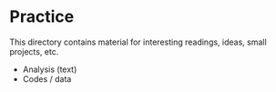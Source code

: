 # Practice
This directory contains material for interesting readings, ideas, small projects, etc.
- Analysis (text)
- Codes / data